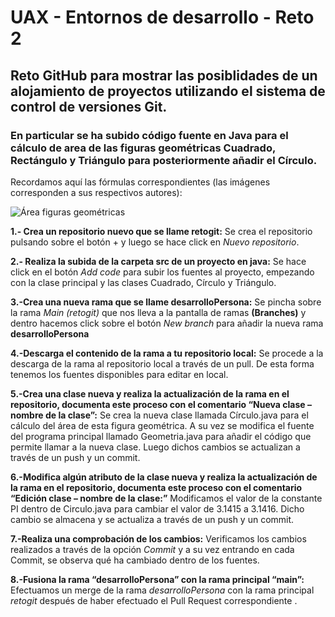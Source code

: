 # UAX - Entornos de desarrollo - Reto 2
## Reto GitHub para mostrar las posiblidades de un alojamiento de proyectos utilizando el sistema de control de versiones Git.
### En particular se ha subido código fuente en Java para el cálculo de area de las figuras geométricas Cuadrado, Rectángulo y Triángulo para posteriormente añadir el Círculo.

Recordamos aquí las fórmulas correspondientes (las imágenes corresponden a sus respectivos autores):

![Área figuras geométricas](https://github.com/fmartbui/retogit/assets/169456118/51295751-2a4f-43c9-9c1b-a048f87a1fb5)

**1.- Crea un repositorio nuevo que se llame retogit:**
Se crea el repositorio pulsando sobre el botón + y luego se hace click en *Nuevo repositorio*.

**2.- Realiza la subida de la carpeta src de un proyecto en java:**
Se hace click en el botón *Add code* para subir los fuentes al proyecto, empezando con la clase principal y las clases Cuadrado, Círculo y Triángulo.

**3.-Crea una nueva rama que se llame desarrolloPersona:**
Se pincha sobre la rama *Main (retogit)* que nos lleva a la pantalla de ramas **(Branches)** y dentro hacemos click sobre el botón *New branch* para añadir la nueva rama **desarrolloPersona**

**4.-Descarga el contenido de la rama a tu repositorio local:**
Se procede a la descarga de la rama al repositorio local a través de un pull. De esta forma tenemos los fuentes disponibles para editar en local.

**5.-Crea una clase nueva y realiza la actualización de la rama en el repositorio, documenta este proceso con el comentario “Nueva clase – nombre de la clase”:**
Se crea la nueva clase llamada Círculo.java para el cálculo del área de esta figura geométrica. A su vez se modifica el fuente del programa principal llamado Geometria.java para añadir el código que permite llamar a la nueva clase. Luego dichos cambios se actualizan a través de un push y un commit.

**6.-Modifica algún atributo de la clase nueva y realiza la actualización de la rama en el repositorio, documenta este proceso con el comentario “Edición clase – nombre de la clase:”**
Modificamos el valor de la constante PI dentro de Circulo.java para cambiar el valor de 3.1415 a 3.1416. Dicho cambio se almacena y se actualiza a través de un push y un commit.

**7.-Realiza una comprobación de los cambios:**
Verificamos los cambios realizados a través de la opción *Commit* y a su vez entrando en cada Commit, se observa qué ha cambiado dentro de los fuentes.

**8.-Fusiona la rama “desarrolloPersona” con la rama principal “main”:**
Efectuamos un merge de la rama *desarrolloPersona* con la rama principal *retogit* después de haber efectuado el Pull Request correspondiente
.
